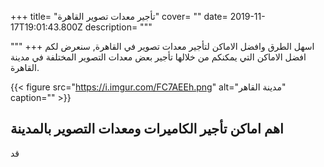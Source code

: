 +++
title= "تأجير معدات تصوير القاهرة"
cover= ""
date= 2019-11-17T19:01:43.800Z
description= """

"""
+++
اسهل الطرق وافضل الاماكن لتأجير معدات تصوير في القاهرة, سنعرض لكم افضل الاماكن التي يمكنكم من خلالها تأجير بعض معدات التصوير المختلفة في مدينة القاهرة.

{{< figure src="https://i.imgur.com/FC7AEEh.png" alt="مدينة القاهر" caption="" >}}
## اهم اماكن تأجير الكاميرات ومعدات التصوير بالمدينة
قد

                  